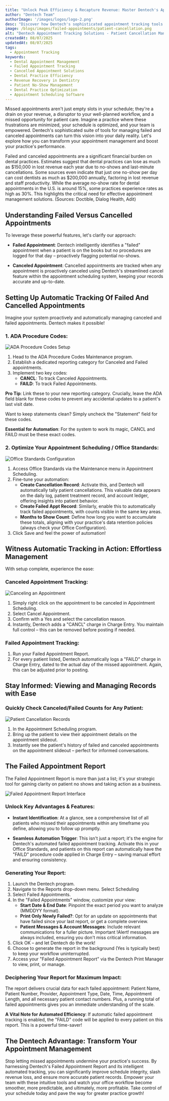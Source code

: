```yaml
---
title: "Unlock Peak Efficiency & Recapture Revenue: Master Dentech's Appointment Tracking Solutions"
author: "Dentech Team"
authorImage: '/images/logos/logo-2.png'
desc: "Discover how Dentech's sophisticated appointment tracking tools can minimize missed appointments, optimize your schedule, and boost your practice's performance."
image: /blogs/images/failed-appointments/patient-cancellation.png
alt: "Dentech Appointment Tracking Solutions - Patient Cancellation Management"
createdAt: 08/07/2025
updatedAt: 08/07/2025
tags:
  - Appointment Tracking
keywords:
  - Dental Appointment Management
  - Failed Appointment Tracking
  - Cancelled Appointment Solutions
  - Dental Practice Efficiency
  - Revenue Recovery in Dentistry
  - Patient No-Show Management
  - Dental Practice Optimization
  - Appointment Scheduling Software
---
```


Missed appointments aren't just empty slots in your schedule; they're a drain on your revenue, a disruptor to your well-planned workflow, and a missed opportunity for patient care. Imagine a practice where these frustrations are minimized, your schedule is optimized, and your team is empowered. Dentech's sophisticated suite of tools for managing failed and canceled appointments can turn this vision into your daily reality. Let's explore how you can transform your appointment management and boost your practice's performance.

Failed and canceled appointments are a significant financial burden on dental practices. Estimates suggest that dental practices can lose as much as $150,000 in lost revenue each year due to no-shows and last-minute cancellations. Some sources even indicate that just one no-show per day can cost dentists as much as $200,000 annually, factoring in lost revenue and staff productivity. While the average no-show rate for dental appointments in the U.S. is around 15%, some practices experience rates as high as 30%. This highlights the critical need for effective appointment management solutions. (Sources: Doctible, Dialog Health, Adit)

## Understanding Failed Versus Cancelled Appointments

To leverage these powerful features, let's clarify our approach:

- **Failed Appointment**: Dentech intelligently identifies a "failed" appointment when a patient is on the books but no procedures are logged for that day – proactively flagging potential no-shows.

- **Canceled Appointment**: Cancelled appointments are tracked when any appointment is proactively canceled using Dentech's streamlined cancel feature within the appointment scheduling system, keeping your records accurate and up-to-date.

## Setting Up Automatic Tracking Of Failed And Cancelled Appointments

Imagine your system proactively and automatically managing canceled and failed appointments. Dentech makes it possible!

### 1. ADA Procedure Codes:

![ADA Procedure Codes Setup](/blogs/images/failed-appointments/ada-codes.png)

1. Head to the ADA Procedure Codes Maintenance program.
2. Establish a dedicated reporting category for Canceled and Failed appointments.
3. Implement two key codes:
   - **CANCL**: To track Canceled Appointments.
   - **FAILD**: To track Failed Appointments.

**Pro Tip**: Link these to your new reporting category. Crucially, leave the ADA field blank for these codes to prevent any accidental updates to a patient's last visit date.

Want to keep statements clean? Simply uncheck the "Statement" field for these codes.

**Essential for Automation**: For the system to work its magic, CANCL and FAILD must be these exact codes.

### 2. Optimize Your Appointment Scheduling / Office Standards:

![Office Standards Configuration](/blogs/images/failed-appointments/office-standards.png)

1. Access Office Standards via the Maintenance menu in Appointment Scheduling.
2. Fine-tune your automation:
   - **Create Cancellation Record**: Activate this, and Dentech will automatically tally patient cancellations. This valuable data appears on the daily log, patient treatment record, and account ledger, offering insights into patient behavior.
   - **Create Failed Appt Record**: Similarly, enable this to automatically track failed appointments, with counts visible in the same key areas.
   - **Months to Show Count**: Define how long you want to accumulate these totals, aligning with your practice's data retention policies (always check your Office Configuration).
3. Click Save and feel the power of automation!

## Witness Automatic Tracking in Action: Effortless Management

With setup complete, experience the ease:

### Canceled Appointment Tracking:

![Canceling an Appointment](/blogs/images/failed-appointments/cancel-appt.png)

1. Simply right click on the appointment to be canceled in Appointment Scheduling.
2. Select Cancel Appointment.
3. Confirm with a Yes and select the cancellation reason.
4. Instantly, Dentech adds a "CANCL" charge in Charge Entry. You maintain full control – this can be removed before posting if needed.

### Failed Appointment Tracking:

1. Run your Failed Appointment Report.
2. For every patient listed, Dentech automatically logs a "FAILD" charge in Charge Entry, dated to the actual day of the missed appointment. Again, this can be adjusted prior to posting.

## Stay Informed: Viewing and Managing Records with Ease

### Quickly Check Canceled/Failed Counts for Any Patient:

![Patient Cancellation Records](/blogs/images/failed-appointments/cancel-counts.png)

1. In the Appointment Scheduling program.
2. Bring up the patient to view their appointment details on the appointment slideout.
3. Instantly see the patient's history of failed and canceled appointments on the appointment slideout – perfect for informed conversations.

## The Failed Appointment Report

The Failed Appointment Report is more than just a list; it's your strategic tool for gaining clarity on patient no shows and taking action as a business.

![Failed Appointment Report Interface](/blogs/images/failed-appointments/failed-reports.png)

### Unlock Key Advantages & Features:

- **Instant Identification**: At a glance, see a comprehensive list of all patients who missed their appointments within any timeframe you define, allowing you to follow up promptly.

- **Seamless Automation Trigger**: This isn't just a report; it's the engine for Dentech's automated failed appointment tracking. Activate this in your Office Standards, and patients on this report can automatically have the "FAILD" procedure code applied in Charge Entry – saving manual effort and ensuring consistency.

### Generating Your Report:

1. Launch the Dentech program.
2. Navigate to the Reports drop-down menu. Select Scheduling
3. Select Failed Appointments.
4. In the "Failed Appointments" window, customize your view:
   - **Start Date & End Date**: Pinpoint the exact period you want to analyze (MMDDYY format).
   - **Print Only Newly Failed?**: Opt for an update on appointments that have failed since your last report, or get a complete overview.
   - **Patient Messages & Account Messages**: Include relevant communications for a fuller picture. Important !Alert! messages are always included, ensuring you don't miss critical information.
5. Click OK – and let Dentech do the work!
6. Choose to generate the report in the background (Yes is typically best) to keep your workflow uninterrupted.
7. Access your "Failed Appointment Report" via the Dentech Print Manager to view, print, or manage.

### Deciphering Your Report for Maximum Impact:

The report delivers crucial data for each failed appointment: Patient Name, Patient Number, Provider, Appointment Type, Date, Time, Appointment Length, and all necessary patient contact numbers. Plus, a running total of failed appointments gives you an immediate understanding of the scale.

**A Vital Note for Automated Efficiency**: If automatic failed appointment tracking is enabled, the "FAILD" code will be applied to every patient on this report. This is a powerful time-saver!

## The Dentech Advantage: Transform Your Appointment Management

Stop letting missed appointments undermine your practice's success. By harnessing Dentech's Failed Appointment Report and its intelligent automated tracking, you can significantly improve schedule integrity, slash revenue loss, and ensure more accurate patient records. Empower your team with these intuitive tools and watch your office workflow become smoother, more predictable, and ultimately, more profitable. Take control of your schedule today and pave the way for greater practice growth!
